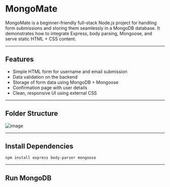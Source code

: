 # MongoMate
MongoMate is a beginner-friendly full-stack Node.js project for handling form submissions and storing them seamlessly in a MongoDB database. It demonstrates how to integrate Express, body parsing, Mongoose, and serve static HTML + CSS content.

---

## Features

- Simple HTML form for username and email submission
- Data validation on the backend
- Storage of form data using MongoDB + Mongoose
- Confirmation page with user details
- Clean, responsive UI using external CSS

---

## Folder Structure

![image](https://github.com/user-attachments/assets/06846d59-66b6-4c3b-9e69-a07530bf1c10)


---

## Install Dependencies

`npm install express body-parser mongoose`

---

## Run MongoDB 
